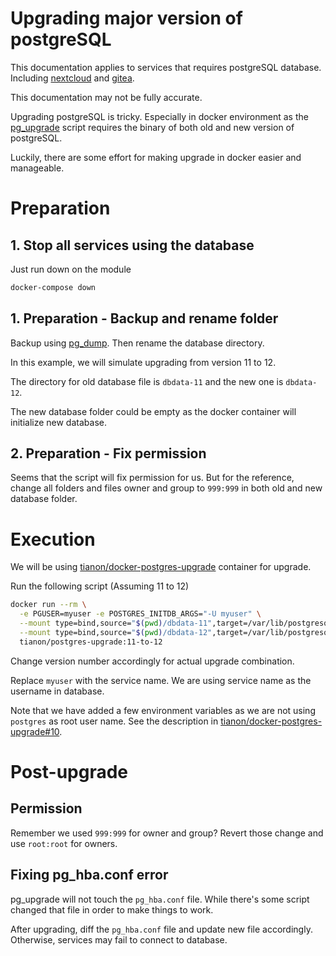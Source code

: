 # Upgrading major version of postgreSQL

This documentation applies to services that requires postgreSQL database. 
Including [nextcloud] and [gitea].

[nextcloud]: ../nextcloud/README.md
[gitea]: ../gitea/README.md

This documentation may not be fully accurate.

Upgrading postgreSQL is tricky. Especially in docker environment as the [pg_upgrade] script
requires the binary of both old and new version of postgreSQL.

Luckily, there are some effort for making upgrade in docker easier and manageable.

[pg_upgrade]: https://www.postgresql.org/docs/current/pgupgrade.html

# Preparation

## 1. Stop all services using the database

Just run down on the module

```bash
docker-compose down
```

## 1. Preparation - Backup and rename folder

Backup using [pg_dump]. Then rename the database directory.

In this example, we will simulate upgrading from version 11 to 12.

The directory for old database file is `dbdata-11` and the new one is `dbdata-12`.

[pg_dump]: https://www.postgresql.org/docs/current/app-pgdump.html

The new database folder could be empty as the docker container will initialize new database.

## 2. Preparation - Fix permission

Seems that the script will fix permission for us. But for the reference, change all folders
and files owner and group to `999:999` in both old and new database folder.

# Execution

We will be using [tianon/docker-postgres-upgrade] container for upgrade.

[tianon/docker-postgres-upgrade]: https://github.com/tianon/docker-postgres-upgrade

Run the following script (Assuming 11 to 12)

```bash
docker run --rm \
  -e PGUSER=myuser -e POSTGRES_INITDB_ARGS="-U myuser" \
  --mount type=bind,source="$(pwd)/dbdata-11",target=/var/lib/postgresql/11/data \
  --mount type=bind,source="$(pwd)/dbdata-12",target=/var/lib/postgresql/12/data \
  tianon/postgres-upgrade:11-to-12
```

Change version number accordingly for actual upgrade combination.

Replace `myuser` with the service name. We are using service name as the 
username in database.

Note that we have added a few environment variables as we are not using `postgres` as root
user name. See the description in [tianon/docker-postgres-upgrade#10].

[tianon/docker-postgres-upgrade#10]: https://github.com/tianon/docker-postgres-upgrade/issues/10#issuecomment-523020113

# Post-upgrade

## Permission

Remember we used `999:999` for owner and group? Revert those change and use 
`root:root` for owners.

## Fixing pg_hba.conf error

pg_upgrade will not touch the `pg_hba.conf` file. While there's some script changed that file
in order to make things to work.

After upgrading, diff the `pg_hba.conf` file and update new file accordingly. Otherwise, services may
fail to connect to database.
